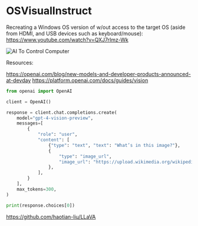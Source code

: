 ﻿# OSVisualInstruct


Recreating a Windows OS version of w/out access to the target OS (aside from HDMI, and USB devices such as keyboard/mouse):
https://www.youtube.com/watch?v=QXJ7rImz-Wk

![AI To Control Computer](https://gifrun.blob.core.windows.net/temp/7ed413d0b0f04fe194d16019387b4112.gif)


Resources:

https://openai.com/blog/new-models-and-developer-products-announced-at-devday
https://platform.openai.com/docs/guides/vision
```py
from openai import OpenAI

client = OpenAI()

response = client.chat.completions.create(
    model="gpt-4-vision-preview",
    messages=[
        {
            "role": "user",
            "content": [
                {"type": "text", "text": "What’s in this image?"},
                {
                    "type": "image_url",
                    "image_url": "https://upload.wikimedia.org/wikipedia/commons/thumb/d/dd/Gfp-wisconsin-madison-the-nature-boardwalk.jpg/2560px-Gfp-wisconsin-madison-the-nature-boardwalk.jpg",
                },
            ],
        }
    ],
    max_tokens=300,
)

print(response.choices[0])
```

https://github.com/haotian-liu/LLaVA
